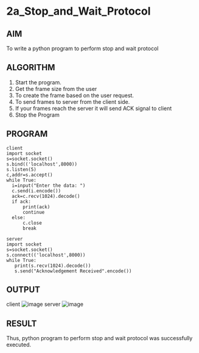 # 2a_Stop_and_Wait_Protocol
## AIM 
To write a python program to perform stop and wait protocol
## ALGORITHM
1. Start the program.
2. Get the frame size from the user
3. To create the frame based on the user request.
4. To send frames to server from the client side.
5. If your frames reach the server it will send ACK signal to client
6. Stop the Program
## PROGRAM
```
client
import socket
s=socket.socket()
s.bind(('localhost',8000))
s.listen(5)
c,addr=s.accept()
while True:
  i=input("Enter the data: ")
  c.send(i.encode())
  ack=c.recv(1024).decode()
  if ack:
      print(ack)
      continue
  else:
      c.close
      break

server
import socket
s=socket.socket()
s.connect(('localhost',8000))
while True:
   print(s.recv(1024).decode())
   s.send("Acknowledgement Received".encode())

```
## OUTPUT
client
![image](https://github.com/sanjaykumar-nb/2a_Stop_and_Wait_Protocol/assets/154039979/a8593787-46c8-4339-948a-e1b1e329190a)
server
![image](https://github.com/sanjaykumar-nb/2a_Stop_and_Wait_Protocol/assets/154039979/137b2a1f-4af1-4659-b521-eb03f6e0f11e)


## RESULT
Thus, python program to perform stop and wait protocol was successfully executed.
